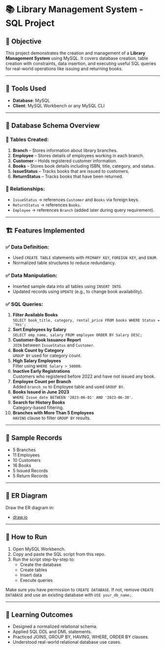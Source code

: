 # 📚 Library Management System - SQL Project

## 🎯 Objective
This project demonstrates the creation and management of a **Library Management System** using MySQL. It covers database creation, table creation with constraints, data insertion, and executing useful SQL queries for real-world operations like issuing and returning books.

---

## 🧰 Tools Used
- **Database**: MySQL
- **Client**: MySQL Workbench or any MySQL CLI

---

## 📁 Database Schema Overview

### 📌 Tables Created:
1. **Branch** – Stores information about library branches.
2. **Employee** – Stores details of employees working in each branch.
3. **Customer** – Holds registered customer information.
4. **Books** – Stores book details including ISBN, title, category, and status.
5. **IssueStatus** – Tracks books that are issued to customers.
6. **ReturnStatus** – Tracks books that have been returned.
   
### 🔐 Relationships:
- `IssueStatus` → references `Customer` and `Books` via foreign keys.
- `ReturnStatus` → references `Books`.
- `Employee` → references `Branch` (added later during query requirement).

---

## 🏗️ Features Implemented

### ✅ Data Definition:
- Used `CREATE TABLE` statements with `PRIMARY KEY`, `FOREIGN KEY`, and `ENUM`.
- Normalized table structures to reduce redundancy.

### ✅ Data Manipulation:
- Inserted sample data into all tables using `INSERT INTO`.
- Updated records using `UPDATE` (e.g., to change book availability).

### ✅ SQL Queries:
1. **Filter Available Books**  
   `SELECT book_title, category, rental_price FROM books WHERE Status = 'Yes';`
2. **Sort Employees by Salary**  
   `SELECT emp_name, salary FROM employee ORDER BY Salary DESC;`
3. **Customer-Book Issuance Report**  
   `JOIN` between `IssueStatus` and `Customer`.
4. **Book Count by Category**  
   `GROUP BY` used for category count.
5. **High Salary Employees**  
   Filter using `WHERE Salary > 50000`.
6. **Inactive Early Registrations**  
   Customers who registered before 2022 and have not issued any book.
7. **Employee Count per Branch**  
   Added `branch_no` to Employee table and used `GROUP BY`.
8. **Books Issued in June 2023**  
   `WHERE Issue_date BETWEEN '2023-06-01' AND '2023-06-30'`.
9. **Search for History Books**  
   Category-based filtering.
10. **Branches with More Than 5 Employees**  
   `HAVING` clause to filter `GROUP BY` results.

---

## 🔄 Sample Records

- 5 Branches
- 11 Employees
- 10 Customers
- 16 Books
- 5 Issued Records
- 5 Return Records

---

## 🔗 ER Diagram 
Draw the ER diagram in:
- [draw.io](https://draw.io)

---

## 🚀 How to Run
1. Open MySQL Workbench.
2. Copy and paste the SQL script from this repo.
3. Run the script step-by-step to:
   - Create the database
   - Create tables
   - Insert data
   - Execute queries

Make sure you have permission to `CREATE DATABASE`. If not, remove `CREATE DATABASE` and use an existing database with `USE your_db_name;`.

---

## 📌 Learning Outcomes
- Designed a normalized relational schema.
- Applied SQL DDL and DML statements.
- Practiced JOINS, GROUP BY, HAVING, WHERE, ORDER BY clauses.
- Understood real-world relational database use cases.




